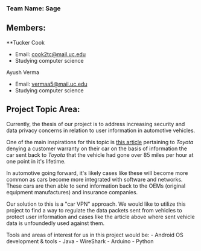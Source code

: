 ### Team Name: Sage
## Members:
**Tucker Cook
- Email: cook2tc@mail.uc.edu
- Studying computer science

Ayush Verma
- Email: vermaa5@mail.uc.edu
- Studying computer science

## Project Topic Area:
Currently, the thesis of our project is to address increasing security and data privacy concerns in relation to user information in automotive vehicles. 

One of the main inspirations for this topic is [this article](https://www.carscoops.com/2024/07/toyota-wont-cover-gr-corolla-fire-damage-claims-tires-rated-below-85-mph/) pertaining to *Toyota* denying a customer warranty on their car on the basis of information the car sent back to *Toyota* that the vehicle had gone over 85 miles per hour at one point in it's lifetime.

In automotive going forward, it's likely cases like these will become more common as cars become more integrated with software and networks. These cars are then able to send information back to the OEMs (original equipment manufactures) and insurance companies.

Our solution to this is a "car VPN" approach. We would like to utilize this project to find a way to regulate the data packets sent from vehicles to protect user information and cases like the article above where sent vehicle data is unfoundedly used against them.

Tools and areas of interest for us in this project would be:
	- Android OS development & tools
	- Java
	- WireShark
	- Arduino
	- Python